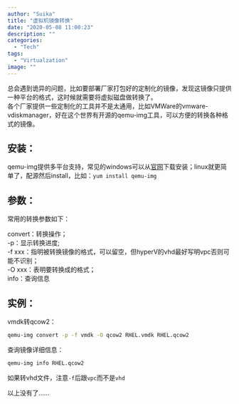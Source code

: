 ```yaml
---
author: "Suika"
title: "虚拟机镜像转换"
date: "2020-05-08 11:00:23"
description: ""
categories: 
  - "Tech"
tags: 
  - "Virtualzation"
image: ""
---
```


总会遇到诡异的问题，比如要部署厂家打包好的定制化的镜像，发现这镜像只提供一种平台的格式，这时候就需要将虚拟磁盘做转换了。  
各个厂家提供一些定制化的工具并不是太通用，比如VMWare的vmware-vdiskmanager，好在这个世界有开源的qemu-img工具，可以方便的转换各种格式的镜像。

## 安装：
qemu-img提供多平台支持，常见的windows可以从[官网](https://qemu.weilnetz.de)下载安装；linux就更简单了，配源然后install，比如：`yum install qemu-img`
## 参数：
常用的转换参数如下：

convert：转换操作；  
-p：显示转换进度;  
-f xxx：指明被转换镜像的格式，可以留空，但hyperV的vhd最好写明vpc否则可能不识别；  
-O xxx：表明要转换成的格式；  
info：查询信息
## 实例：
vmdk转qcow2：
```bash
qemu-img convert -p -f vmdk -O qcow2 RHEL.vmdk RHEL.qcow2
```
查询镜像详细信息：
```bash
qemu-img info RHEL.qcow2
```
如果转vhd文件，注意`-f`后跟`vpc`而不是`vhd`

以上没有了……
